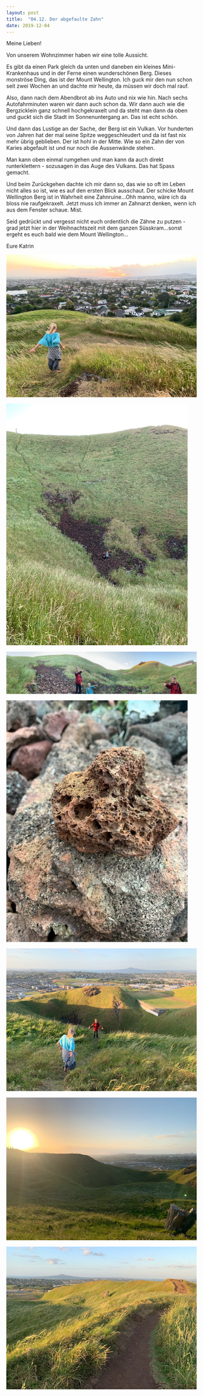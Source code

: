 ```yaml
---
layout: post
title:  "04.12. Der abgefaulte Zahn"
date: 2019-12-04
---
```

Meine Lieben!


Von unserem Wohnzimmer haben wir eine tolle Aussicht.

Es gibt da einen Park gleich da unten und daneben ein kleines Mini-Krankenhaus und in der Ferne einen wunderschönen Berg. Dieses monströse Ding, das ist der Mount Wellington. Ich guck mir den nun schon seit zwei Wochen an und dachte mir heute, da müssen wir doch mal rauf.

Also, dann nach dem Abendbrot ab ins Auto und nix wie hin. Nach sechs Autofahrminuten waren wir dann auch schon da. Wir dann auch wie die Bergzicklein ganz schnell hochgekraxelt und da steht man dann da oben und guckt sich die Stadt im Sonnenuntergang an. Das ist echt schön. 

Und dann das Lustige an der Sache, der Berg ist ein Vulkan. Vor hunderten von Jahren hat der mal seine Spitze weggeschleudert und da ist fast nix mehr übrig geblieben. Der ist hohl in der Mitte. Wie so ein Zahn der von Karies abgefault ist und nur noch die Aussenwände stehen. 

Man kann oben einmal rumgehen und man kann da auch direkt runterklettern - sozusagen in das Auge des Vulkans. Das hat Spass gemacht.

Und beim Zurückgehen dachte ich mir dann so, das wie so oft im Leben nicht alles so ist, wie es auf den ersten Blick ausschaut. Der schicke Mount Wellington Berg ist in Wahrheit eine Zahnruine...Ohh manno, wäre ich da bloss nie raufgekraxelt. Jetzt muss ich immer an Zahnarzt denken, wenn ich aus dem Fenster schaue. Mist.

Seid gedrückt und vergesst nicht euch ordentlich die Zähne zu putzen - grad jetzt hier in der Weihnachtszeit mit dem ganzen Süsskram...sonst ergeht es euch bald wie dem Mount Wellington...

Eure Katrin





![image1.jpeg](/assets/2019-12-04/image1.jpeg)

![image2.jpeg](/assets/2019-12-04/image2.jpeg)

![image3.jpeg](/assets/2019-12-04/image3.jpeg)

![image4.jpeg](/assets/2019-12-04/image4.jpeg)

![image5.jpeg](/assets/2019-12-04/image5.jpeg)

![image6.jpeg](/assets/2019-12-04/image6.jpeg)

![image7.jpeg](/assets/2019-12-04/image7.jpeg)

